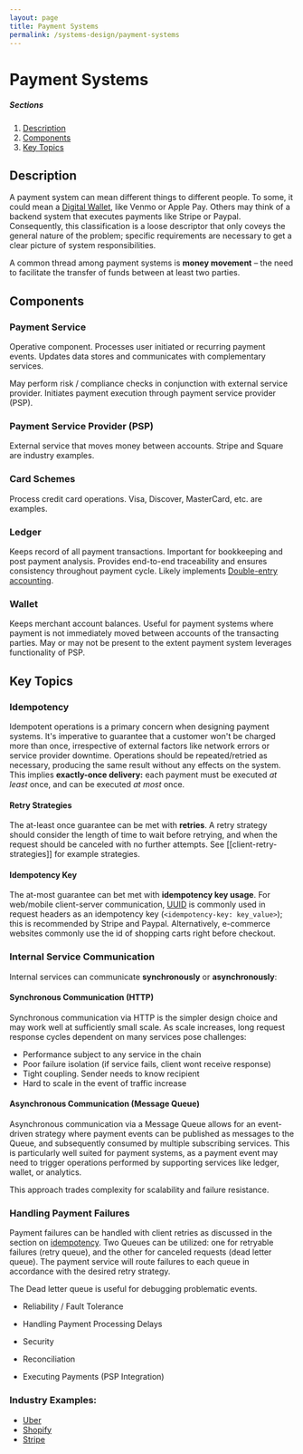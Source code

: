 ```yaml
---
layout: page
title: Payment Systems
permalink: /systems-design/payment-systems
---
```


# Payment Systems

##### Sections
1. [Description](#description)
2. [Components](#components)
3. [Key Topics](#key-topics)

## Description

A payment system can mean different things to different people. To some, it
could mean a [Digital
Wallet](https://www.investopedia.com/terms/d/digital-wallet.asp), like Venmo or
Apple Pay. Others may think of a backend system that executes payments like
Stripe or Paypal. Consequently, this classification is a loose descriptor
that only coveys the general nature of the problem; specific requirements are
necessary to get a clear picture of system responsibilities.

A common thread among payment systems is **money movement** – the need to
facilitate the transfer of funds between at least two parties.

## Components

### Payment Service

Operative component. Processes user initiated or recurring payment events.
Updates data stores and communicates with complementary services.

May perform risk / compliance checks in conjunction with external service
provider. Initiates payment execution through payment service provider (PSP).

### Payment Service Provider (PSP)

External service that moves money between accounts. Stripe and Square are
industry examples.

### Card Schemes

Process credit card operations. Visa, Discover, MasterCard, etc. are examples.

### Ledger

Keeps record of all payment transactions. Important for bookkeeping and post
payment analysis. Provides end-to-end traceability and ensures consistency
throughout payment cycle. Likely implements [Double-entry accounting](https://en.wikipedia.org/wiki/Double-entry_bookkeeping).

### Wallet

Keeps merchant account balances. Useful for payment systems where payment is not
immediately moved between accounts of the transacting parties. May or may not be
present to the extent payment system leverages functionality of PSP.

## Key Topics

### Idempotency

Idempotent operations is a primary concern when designing payment systems. It's
imperative to guarantee that a customer won't be charged more than once,
irrespective of external factors like network errors or service provider
downtime. Operations should be repeated/retried as necessary, producing the same
result without any effects on the system. This implies **exactly-once
delivery:** each payment must be executed _at least_ once, and can be executed
_at most_ once.

#### Retry Strategies

The at-least once guarantee can be met with **retries**. A retry strategy should
consider the length of time to wait before retrying, and when the request should
be canceled with no further attempts. See [[client-retry-strategies]] for
example strategies.

#### Idempotency Key

The at-most guarantee can bet met with **idempotency key usage**. For web/mobile client-server communication,
[UUID](https://en.wikipedia.org/wiki/Universally_unique_identifier) is commonly
used in request headers as an idempotency key (`<idempotency-key: key_value>`);
this is recommended by Stripe and Paypal. Alternatively, e-commerce websites
commonly use the id of shopping carts right before checkout.

### Internal Service Communication
Internal services can communicate **synchronously** or **asynchronously**:

#### Synchronous Communication (HTTP)

Synchronous communication via HTTP is the simpler design choice and may
work well at sufficiently small scale. As scale increases, long request response
cycles dependent on many services pose challenges:

- Performance subject to any service in the chain
- Poor failure isolation (if service fails, client wont receive response)
- Tight coupling. Sender needs to know recipient
- Hard to scale in the event of traffic increase

#### Asynchronous Communication (Message Queue)

Asynchronous communication via a Message Queue allows for an event-driven
strategy where payment events can be published as messages to the Queue, and
subsequently consumed by multiple subscribing services. This is particularly
well suited for payment systems, as a payment event may need to trigger
operations performed by supporting services like ledger, wallet, or analytics.

This approach trades complexity for scalability and failure resistance.

###  Handling Payment Failures

Payment failures can be handled with client retries as discussed in the section
on [idempotency](#retry-strategies). Two Queues can be utilized: one for
retryable failures (retry queue), and the other for canceled requests (dead
letter queue). The payment service will route failures to each queue in
accordance with the desired retry strategy.

The Dead letter queue is useful for debugging problematic events.

- Reliability / Fault Tolerance
- Handling Payment Processing Delays

- Security
- Reconciliation
- Executing Payments (PSP Integration)


### Industry Examples:
- [Uber](https://www.youtube.com/watch?v=5TD8m7w1xE0)
- [Shopify](https://help.shopify.com/en/manual/payments/shopify-payments)
- [Stripe](https://stripe.com/docs/api)



